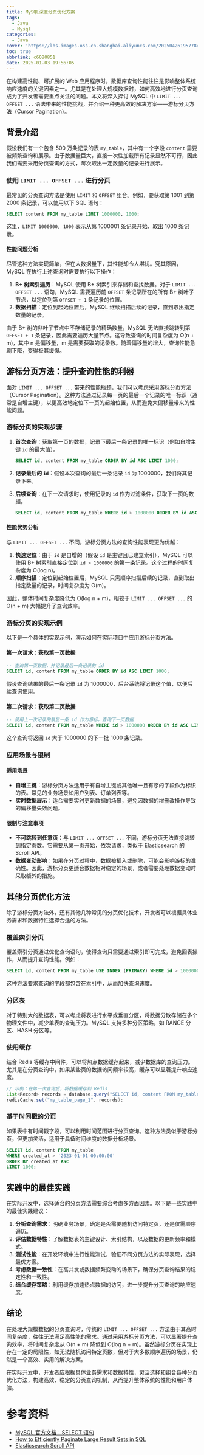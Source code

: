 ```yaml
---
title: MySQL深度分页优化方案
tags:
  - Java
  - Mysql
categories:
  - Java
cover: 'https://lbs-images.oss-cn-shanghai.aliyuncs.com/202504261957784.png'
toc: true
abbrlink: c6080851
date: 2025-01-03 19:56:05
---
```


在构建高性能、可扩展的 Web 应用程序时，数据库查询性能往往是影响整体系统响应速度的关键因素之一。尤其是在处理大规模数据时，如何高效地进行分页查询成为了开发者需要重点关注的问题。本文将深入探讨 MySQL 中 `LIMIT ... OFFSET ...` 语法带来的性能挑战，并介绍一种更高效的解决方案——游标分页方法（Cursor Pagination）。

<!-- more -->

## 背景介绍

假设我们有一个包含 500 万条记录的表 `my_table`，其中有一个字段 `content` 需要被频繁查询和展示。由于数据量巨大，直接一次性加载所有记录显然不可行，因此我们需要采用分页查询的方式，每次取出一定数量的记录进行展示。

### 使用 `LIMIT ... OFFSET ...` 进行分页

最常见的分页查询方法是使用 `LIMIT` 和 `OFFSET` 组合。例如，要获取第 1001 到第 2000 条记录，可以使用以下 SQL 语句：

```sql
SELECT content FROM my_table LIMIT 1000000, 1000;
```

这里，`LIMIT 1000000, 1000` 表示从第 1000001 条记录开始，取出 1000 条记录。

#### 性能问题分析

尽管这种方法实现简单，但在大数据量下，其性能却令人堪忧。究其原因，MySQL 在执行上述查询时需要执行以下操作：

1. **B+ 树索引遍历**：MySQL 使用 B+ 树索引来存储和查找数据。对于 `LIMIT ... OFFSET ...` 语句，MySQL 需要遍历前 `OFFSET` 条记录所在的所有 B+ 树叶子节点，以定位到第 `OFFSET + 1` 条记录的位置。
2. **数据扫描**：定位到起始位置后，MySQL 继续扫描后续的记录，直到取出指定数量的记录。

由于 B+ 树的非叶子节点中不存储记录的精确数量，MySQL 无法直接跳转到第 `OFFSET + 1` 条记录，因此需要遍历大量节点。这导致查询的时间复杂度为 O(n + m)，其中 n 是偏移量，m 是需要获取的记录数。随着偏移量的增大，查询性能急剧下降，变得极其缓慢。

## 游标分页方法：提升查询性能的利器

面对 `LIMIT ... OFFSET ...` 带来的性能瓶颈，我们可以考虑采用游标分页方法（Cursor Pagination）。这种方法通过记录每一页的最后一个记录的唯一标识（通常是自增主键），以更高效地定位下一页的起始位置，从而避免大偏移量带来的性能问题。

### 游标分页的实现步骤

1. **首次查询**：获取第一页的数据，记录下最后一条记录的唯一标识（例如自增主键 `id` 的最大值）。

   ```sql
   SELECT id, content FROM my_table ORDER BY id ASC LIMIT 1000;
   ```

2. **记录最后的 `id`**：假设本次查询的最后一条记录 `id` 为 1000000，我们将其记录下来。

3. **后续查询**：在下一次请求时，使用记录的 `id` 作为过滤条件，获取下一页的数据。

   ```sql
   SELECT id, content FROM my_table WHERE id > 1000000 ORDER BY id ASC LIMIT 1000;
   ```

#### 性能优势分析

与 `LIMIT ... OFFSET ...` 不同，游标分页方法的查询性能表现更为优越：

1. **快速定位**：由于 `id` 是自增的（假设 `id` 是主键且已建立索引），MySQL 可以使用 B+ 树索引直接定位到 `id > 1000000` 的第一条记录。这个过程的时间复杂度为 O(log n)。
2. **顺序扫描**：定位到起始位置后，MySQL 只需顺序扫描后续的记录，直到取出指定数量的记录，时间复杂度为 O(m)。

因此，整体时间复杂度降低为 O(log n + m)，相较于 `LIMIT ... OFFSET ...` 的 O(n + m) 大幅提升了查询效率。

### 游标分页的实现示例

以下是一个具体的实现示例，演示如何在实际项目中应用游标分页方法。

#### 第一次请求：获取第一页数据

```sql
-- 查询第一页数据，并记录最后一条记录的 id
SELECT id, content FROM my_table ORDER BY id ASC LIMIT 1000;
```

假设查询结果的最后一条记录 `id` 为 1000000，后台系统将记录这个值，以便后续查询使用。

#### 第二次请求：获取第二页数据

```sql
-- 使用上一次记录的最后一条 id 作为游标，查询下一页数据
SELECT id, content FROM my_table WHERE id > 1000000 ORDER BY id ASC LIMIT 1000;
```

这个查询将返回 `id` 大于 1000000 的下一批 1000 条记录。

### 应用场景与限制

#### 适用场景

- **自增主键**：游标分页方法适用于有自增主键或其他唯一且有序的字段作为标识的表。常见的业务场景如用户列表、订单列表等。
- **实时数据展示**：适合需要实时更新数据的场景，避免因数据的增删改操作导致的偏移量失效问题。

#### 限制与注意事项

- **不可跳转到任意页**：与 `LIMIT ... OFFSET ...` 不同，游标分页无法直接跳转到指定页数。它需要从第一页开始，依次请求，类似于 Elasticsearch 的 Scroll API。
- **数据变动影响**：如果在分页过程中，数据被插入或删除，可能会影响游标的准确性。因此，游标分页更适合数据相对稳定的场景，或者需要处理数据变动时采取额外的措施。

## 其他分页优化方法

除了游标分页方法外，还有其他几种常见的分页优化技术，开发者可以根据具体业务需求和数据特性选择合适的方法。

### 覆盖索引分页

覆盖索引分页通过优化查询语句，使得查询只需要通过索引即可完成，避免回表操作，从而提升查询性能。例如：

```sql
SELECT id, content FROM my_table USE INDEX (PRIMARY) WHERE id > 1000000 ORDER BY id ASC LIMIT 1000;
```

这种方法要求查询的字段都包含在索引中，从而加快查询速度。

### 分区表

对于特别大的数据表，可以考虑将表进行水平或垂直分区，将数据分散存储在多个物理文件中，减少单表的查询压力。MySQL 支持多种分区策略，如 RANGE 分区、HASH 分区等。

### 使用缓存

结合 Redis 等缓存中间件，可以将热点数据缓存起来，减少数据库的查询压力。尤其是在分页查询中，如果某些页的数据访问频率较高，缓存可以显著提升响应速度。

```java
// 示例：在第一次查询后，将数据缓存到 Redis
List<Record> records = database.query("SELECT id, content FROM my_table ORDER BY id ASC LIMIT 1000");
redisCache.set("my_table_page_1", records);
```

### 基于时间戳的分页

如果表中有时间戳字段，可以利用时间范围进行分页查询。这种方法类似于游标分页，但更加灵活，适用于具备时间维度的数据分析场景。

```sql
SELECT id, content FROM my_table 
WHERE created_at > '2023-01-01 00:00:00' 
ORDER BY created_at ASC 
LIMIT 1000;
```

## 实践中的最佳实践

在实际开发中，选择适合的分页方法需要综合考虑多方面因素。以下是一些实践中的最佳实践建议：

1. **分析查询需求**：明确业务场景，确定是否需要随机访问特定页，还是仅需顺序遍历。
2. **评估数据特性**：了解数据表的主键设计、索引结构，以及数据的更新频率和模式。
3. **测试性能**：在开发环境中进行性能测试，验证不同分页方法的实际表现，选择最优方案。
4. **考虑数据一致性**：在高并发或数据频繁变动的场景下，确保分页查询结果的稳定性和一致性。
5. **结合缓存策略**：利用缓存加速热点数据的访问，进一步提升分页查询的响应速度。

## 结论

在处理大规模数据的分页查询时，传统的 `LIMIT ... OFFSET ...` 方法由于其高时间复杂度，往往无法满足高性能的需求。通过采用游标分页方法，可以显著提升查询效率，将时间复杂度从 O(n + m) 降低到 O(log n + m)。虽然游标分页在实现上存在一定的局限性，如无法随机访问特定页数，但对于大多数顺序遍历的场景，仍然是一个高效、实用的解决方案。

在实际开发中，开发者应根据具体业务需求和数据特性，灵活选择和组合各种分页优化方法，构建高效、稳定的分页查询机制，从而提升整体系统的性能和用户体验。

# 参考资料

- [MySQL 官方文档：SELECT 语句](https://dev.mysql.com/doc/refman/8.0/en/select.html)
- [How to Efficiently Paginate Large Result Sets in SQL](https://use-the-index-luke.com/no-offset)
- [Elasticsearch Scroll API](https://www.elastic.co/guide/en/elasticsearch/reference/current/search-request-scroll.html)